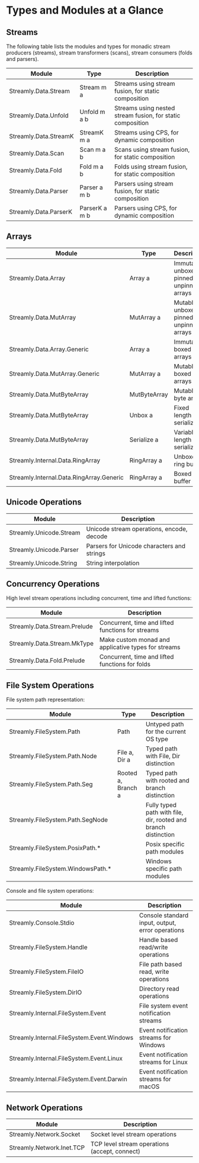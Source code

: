 # Types and Modules at a Glance

## Streams

The following table lists the modules and types for monadic stream producers
(streams), stream transformers (scans), stream consumers (folds and parsers).

| Module                | Type          | Description                                                |
|-----------------------|---------------|------------------------------------------------------------|
| Streamly.Data.Stream  | Stream m a    | Streams using stream fusion, for static composition        |
| Streamly.Data.Unfold  | Unfold m a b  | Streams using nested stream fusion, for static composition |
| Streamly.Data.StreamK | StreamK m a   | Streams using CPS, for dynamic composition                 |
| Streamly.Data.Scan    | Scan m a b    | Scans using stream fusion, for static composition          |
| Streamly.Data.Fold    | Fold m a b    | Folds using stream fusion, for static composition          |
| Streamly.Data.Parser  | Parser a m b  | Parsers using stream fusion, for static composition        |
| Streamly.Data.ParserK | ParserK a m b | Parsers using CPS, for dynamic composition                 |

## Arrays

| Module                                   | Type         | Description                                    |
|------------------------------------------|--------------|------------------------------------------------|
| Streamly.Data.Array                      | Array a      | Immutable, unboxed, pinned and unpinned arrays |
| Streamly.Data.MutArray                   | MutArray a   | Mutable, unboxed, pinned and unpinned arrays   |
| Streamly.Data.Array.Generic              | Array a      | Immutable, boxed arrays                        |
| Streamly.Data.MutArray.Generic           | MutArray a   | Mutable, boxed arrays                          |
| Streamly.Data.MutByteArray               | MutByteArray | Mutable byte arrays                            |
| Streamly.Data.MutByteArray               | Unbox a      | Fixed length data serialization                |
| Streamly.Data.MutByteArray               | Serialize a  | Variable length data serialization             |
| Streamly.Internal.Data.RingArray         | RingArray a  | Unboxed ring buffer                            |
| Streamly.Internal.Data.RingArray.Generic | RingArray a  | Boxed ring buffer                              |

## Unicode Operations

| Module                  | Description                                |
|-------------------------|--------------------------------------------|
| Streamly.Unicode.Stream | Unicode stream operations, encode, decode  |
| Streamly.Unicode.Parser | Parsers for Unicode characters and strings |
| Streamly.Unicode.String | String interpolation                       |

## Concurrency Operations

High level stream operations including concurrent, time and lifted functions:

| Module                       | Description                                         |
|------------------------------|-----------------------------------------------------|
| Streamly.Data.Stream.Prelude | Concurrent, time and lifted functions for streams   |
| Streamly.Data.Stream.MkType  | Make custom monad and applicative types for streams |
| Streamly.Data.Fold.Prelude   | Concurrent, time and lifted functions for folds     |

## File System Operations

File system path representation:

| Module                            | Type               | Description                                                    |
|-----------------------------------|--------------------|----------------------------------------------------------------|
| Streamly.FileSystem.Path          | Path               | Untyped path for the current OS type                           |
| Streamly.FileSystem.Path.Node     | File a, Dir a      | Typed path with File, Dir distinction                          |
| Streamly.FileSystem.Path.Seg      | Rooted a, Branch a | Typed path with rooted and branch distinction                  |
| Streamly.FileSystem.Path.SegNode  |                    | Fully typed path with file, dir, rooted and branch distinction |
| Streamly.FileSystem.PosixPath.*   |                    | Posix specific path modules                                    |
| Streamly.FileSystem.WindowsPath.* |                    | Windows specific path modules                                  |

Console and file system operations:

| Module                                     | Description                                      |
|--------------------------------------------|--------------------------------------------------|
| Streamly.Console.Stdio                     | Console standard input, output, error operations |
| Streamly.FileSystem.Handle                 | Handle based read/write operations               |
| Streamly.FileSystem.FileIO                 | File path based read, write operations           |
| Streamly.FileSystem.DirIO                  | Directory read operations                        |
| Streamly.Internal.FileSystem.Event         | File system event notification streams           |
| Streamly.Internal.FileSystem.Event.Windows | Event notification streams for Windows           |
| Streamly.Internal.FileSystem.Event.Linux   | Event notification streams for Linux             |
| Streamly.Internal.FileSystem.Event.Darwin  | Event notification streams for macOS             |

## Network Operations

| Module                       | Description                                   |
|------------------------------|-----------------------------------------------|
| Streamly.Network.Socket      | Socket level stream operations                |
| Streamly.Network.Inet.TCP    | TCP level stream operations (accept, connect) |

